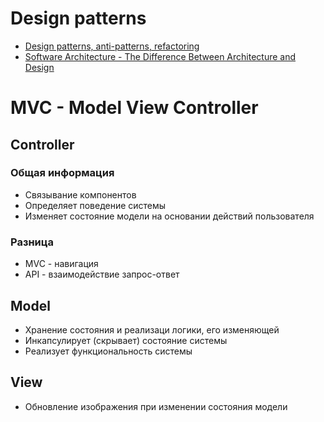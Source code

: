 # Design patterns
- [Design patterns, anti-patterns, refactoring](https://sourcemaking.com/)
- [Software Architecture - The Difference Between Architecture and Design](https://medium.com/@maladdinsayed/software-architecture-the-difference-between-architecture-and-design-7936abdd5830)

# MVC - Model View Controller
## Controller
### Общая информация
- Связывание компонентов
- Определяет поведение системы
- Изменяет состояние модели на основании действий пользователя
### Разница
- MVC - навигация
- API - взаимодействие запрос-ответ
## Model
- Хранение состояния и реализаци логики, его изменяющей
- Инкапсулирует (скрывает) состояние системы
- Реализует функциональность системы
## View
- Обновление изображения при изменении состояния модели